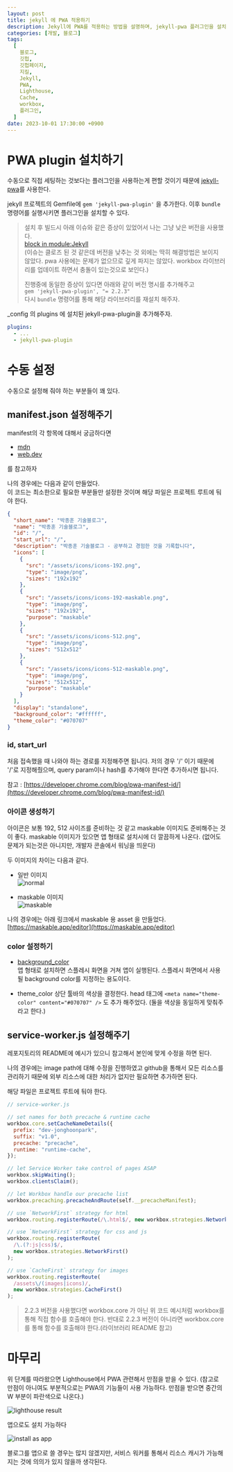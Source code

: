```yaml
---
layout: post
title: jekyll 에 PWA 적용하기
description: Jekyll에 PWA를 적용하는 방법을 설명하며, jekyll-pwa 플러그인을 설치하고 설정하는 과정을 다룹니다. manifest.json과 service-worker.js 파일을 수동으로 설정하여 PWA 기능을 활성화하고, 최종적으로 Lighthouse에서 PWA 관련 만점을 받을 수 있는 방법을 안내합니다.
categories: [개발, 블로그]
tags:
  [
    블로그,
    깃헙,
    깃헙페이지,
    지킬,
    Jekyll,
    PWA,
    Lighthouse,
    Cache,
    workbox,
    플러그인,
  ]
date: 2023-10-01 17:30:00 +0900
---
```


# PWA plugin 설치하기

수동으로 직접 세팅하는 것보다는 플러그인을 사용하는게 편할 것이기 때문에
[jekyll-pwa](https://github.com/lavas-project/jekyll-pwa)를 사용한다.

jekyll 프로젝트의 Gemfile에 `gem 'jekyll-pwa-plugin'` 을 추가한다.
이후 `bundle` 명령어를 실행시키면 플러그인을 설치할 수 있다.

> 설치 후 빌드시 아래 이슈와 같은 증상이 있었어서 나는 그냥 낮은 버전을 사용했다.  
> [block in <module:Jekyll>](https://github.com/lavas-project/jekyll-pwa/issues/39)  
> (이슈는 클로즈 된 것 같은데 버전을 낮추는 것 외에는 딱히 해결방법은 보이지 않았다. pwa 사용에는 문제가 없으므로 깊게 파지는 않았다. workbox 라이브러리를 업데이트 하면서 충돌이 있는것으로 보인다.)
>
> 진행중에 동일한 증상이 있다면 아래와 같이 버전 명시를 추가해주고  
> `gem 'jekyll-pwa-plugin', "= 2.2.3"`  
> 다시 `bundle` 명령어를 통해 해당 라이브러리를 재설치 해주자.

\_config 의 plugins 에 설치된 jekyll-pwa-plugin을 추가해주자.

```yml
plugins:
  - ...
  - jekyll-pwa-plugin
```

# 수동 설정

수동으로 설정해 줘야 하는 부분들이 꽤 있다.

## manifest.json 설정해주기

manifest의 각 항목에 대해서 궁금하다면

- [mdn](https://developer.mozilla.org/ko/docs/Mozilla/Add-ons/WebExtensions/manifest.json)
- [web.dev](https://web.dev/add-manifest/)

를 참고하자

나의 경우에는 다음과 같이 만들었다.  
이 코드는 최소한으로 필요한 부분들만 설정한 것이며 해당 파일은 프로젝트 루트에 둬야 한다.

```json
{
  "short_name": "박종훈 기술블로그",
  "name": "박종훈 기술블로그",
  "id": "/",
  "start_url": "/",
  "description": "박종훈 기술블로그 - 공부하고 경험한 것을 기록합니다",
  "icons": [
    {
      "src": "/assets/icons/icons-192.png",
      "type": "image/png",
      "sizes": "192x192"
    },
    {
      "src": "/assets/icons/icons-192-maskable.png",
      "type": "image/png",
      "sizes": "192x192",
      "purpose": "maskable"
    },
    {
      "src": "/assets/icons/icons-512.png",
      "type": "image/png",
      "sizes": "512x512"
    },
    {
      "src": "/assets/icons/icons-512-maskable.png",
      "type": "image/png",
      "sizes": "512x512",
      "purpose": "maskable"
    }
  ],
  "display": "standalone",
  "background_color": "#ffffff",
  "theme_color": "#070707"
}
```

### id, start_url

처음 접속했을 때 나와야 하는 경로를 지정해주면 됩니다.
저의 경우 '/' 이기 때문에 '/'로 지정해줬으며, query param이나 hash를 추가해야 한다면 추가하시면 됩니다.

참고 : [https://developer.chrome.com/blog/pwa-manifest-id/](https://developer.chrome.com/blog/pwa-manifest-id/)

### 아이콘 생성하기

아이콘은 보통 192, 512 사이즈를 준비하는 것 같고 maskable 이미지도 준비해주는 것이 좋다.
maskable 이미지가 있으면 앱 형태로 설치시에 더 깔끔하게 나온다.
(없어도 문제가 되는것은 아니지만, 개발자 콘솔에서 워닝을 띄운다)

두 이미지의 차이는 다음과 같다.

- 일반 이미지  
  ![normal](/assets/images/2023-10-01-jekyll에-PWA-적용하기/icons-192.png)

- maskable 이미지  
  ![maskable](/assets/images/2023-10-01-jekyll에-PWA-적용하기/icons-192-maskable.png)

나의 경우에는 아래 링크에서 maskable 용 asset 을 만들었다.
[https://maskable.app/editor](https://maskable.app/editor)

### color 설정하기

- [background_color](https://developer.mozilla.org/en-US/docs/Web/Manifest/background_color)  
  앱 형태로 설치하면 스플레시 화면을 거쳐 앱이 실행된다.
  스플레시 화면에서 사용될 background color를 지정하는 용도이다.

- theme_color
  상단 툴바의 색상을 결정한다. head 태그에 `<meta name="theme-color" content="#070707" />` 도 추가 해주었다.
  (둘을 색상을 동일하게 맞춰주라고 한다.)

## service-worker.js 설정해주기

레포지토리의 README에 예시가 있으니 참고해서 본인에 맞게 수정을 하면 된다.

나의 경우에는 image path에 대해 수정을 진행하였고
github을 통해서 모든 리소스를 관리하기 때문에 외부 리소스에 대한 처리가 없지만 필요하면 추가하면 된다.

해당 파일은 프로젝트 루트에 둬야 한다.

```js
// service-worker.js

// set names for both precache & runtime cache
workbox.core.setCacheNameDetails({
  prefix: "dev-jonghoonpark",
  suffix: "v1.0",
  precache: "precache",
  runtime: "runtime-cache",
});

// let Service Worker take control of pages ASAP
workbox.skipWaiting();
workbox.clientsClaim();

// let Workbox handle our precache list
workbox.precaching.precacheAndRoute(self.__precacheManifest);

// use `NetworkFirst` strategy for html
workbox.routing.registerRoute(/\.html$/, new workbox.strategies.NetworkFirst());

// use `NetworkFirst` strategy for css and js
workbox.routing.registerRoute(
  /\.(?:js|css)$/,
  new workbox.strategies.NetworkFirst()
);

// use `CacheFirst` strategy for images
workbox.routing.registerRoute(
  /assets\/(images|icons)/,
  new workbox.strategies.CacheFirst()
);
```

> 2.2.3 버전을 사용했다면 workbox.core 가 아닌 위 코드 예시처럼 workbox를 통해 직접 함수를 호출해야 한다. 반대로 2.2.3 버전이 아니라면 workbox.core를 통해 함수를 호출해야 한다.(라이브러리 README 참고)

# 마무리

위 단계를 따라왔으면 Lighthouse에서 PWA 관련해서 만점을 받을 수 있다.
(참고로 만점이 아니여도 부분적으로는 PWA의 기능들이 사용 가능하다. 만점을 받으면 중간의 W 부분이 파란색으로 나온다.)

![lighthouse result](/assets/images/2023-10-01-jekyll에-PWA-적용하기/lighthouse-result.png)

앱으로도 설치 가능하다

![install as app](/assets/images/2023-10-01-jekyll에-PWA-적용하기/install-as-app.jpeg)

블로그를 앱으로 쓸 경우는 많지 않겠지만, 서비스 워커를 통해서 리소스 캐시가 가능해 지는 것에 의의가 있지 않을까 생각된다.
